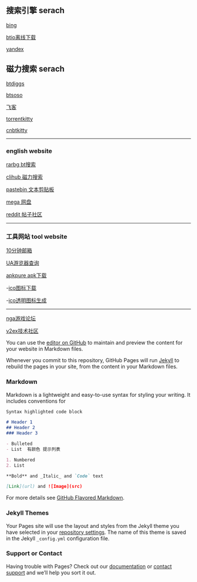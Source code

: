##  搜索引擎 serach  
[bing](https://cn.bing.com/)

[btio离线下载](https://bitport.io)


[yandex ](https://yandex.com)


## 磁力搜索 serach 

[btdiggs](https://btdiggs.cc/)


[btsoso](https://btsow.pw/search/)

[飞客](http://feikebt.pw/)


[torrentkitty](https://www.torrentkitty.tv/search/)

[cnbtkitty](https://cnbtkitty.ws)

***

### english website

[rarbg bt搜索](https://rarbgprx.org/torrents.php?search)

[clihub 磁力搜索](https://clihub.com/)


[pastebin 文本剪贴板](https://pastebin.com/)


[mega 网盘](https://mega.nz/)


[reddit 帖子社区](https://www.reddit.com)


***


### 工具网站 tool website

[10分钟邮箱](https://bccto.cc/)

[UA游览器查询](https://www.ip138.com/useragent/)

[apkpure apk下载](https://apkpure.com/cn/)




-[ico图标下载](https://www.iconfont.cn)

-[ico透明图标生成](http://www.ico51.cn)

***



[nga游戏论坛](https://bbs.nga.cn)

[v2ex技术社区](https://www.v2ex.com)

[]()

[]()

[]()

[]()

[]()

[]()
[]()

[]()

[]()

[]()
[]()

[]()

[]()

[]()
[]()

[]()

[]()

[]()



You can use the [editor on GitHub](https://github.com/zip11/webpage/edit/master/README.md) to maintain and preview the content for your website in Markdown files.

Whenever you commit to this repository, GitHub Pages will run [Jekyll](https://jekyllrb.com/) to rebuild the pages in your site, from the content in your Markdown files.

### Markdown

Markdown is a lightweight and easy-to-use syntax for styling your writing. It includes conventions for

```markdown
Syntax highlighted code block

# Header 1
## Header 2
### Header 3

- Bulleted
- List  有颜色 提示列表

1. Numbered
2. List

**Bold** and _Italic_ and `Code` text

[Link](url) and ![Image](src)
```

For more details see [GitHub Flavored Markdown](https://guides.github.com/features/mastering-markdown/).

### Jekyll Themes

Your Pages site will use the layout and styles from the Jekyll theme you have selected in your [repository settings](https://github.com/zip11/webpage/settings). The name of this theme is saved in the Jekyll `_config.yml` configuration file.

### Support or Contact

Having trouble with Pages? Check out our [documentation](https://help.github.com/categories/github-pages-basics/) or [contact support](https://github.com/contact) and we’ll help you sort it out.
